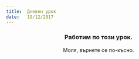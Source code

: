 ```yaml
---
title:  Дневен урок
date:   19/12/2017
---
```


### <center>Работим по този урок.</center>
<center>Моля, върнете се по-късно.</center>
